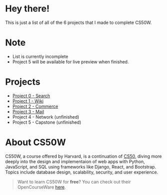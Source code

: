 # Hey there!
This is just a list of all of the 6 projects that I made to complete CS50W.

# Note
* List is currently incomplete
* Project 5 will be available for live preview when finished.

# Projects
* [Project 0 - Search](https://github.com/AncientSoup/cs50w_search)
* [Project 1 - Wiki](https://github.com/AncientSoup/cs50w_wiki)
* [Project 2 - Commerce](https://github.com/AncientSoup/cs50w_commerce)
* [Project 3 - Mail](https://github.com/AncientSoup/cs50w_mail)
* Project 4 - Network (unfinished)
* Project 5 - Capstone (unfinished)

# About CS50W
CS50W, a course offered by Harvard, is a continuation of [CS50](https://cs50.harvard.edu/), diving more deeply into the design and implementaion of web apps with Python, JavaScript, and SQL using frameworks like Django, React, and Bootstrap. Topics include database design, scalability, security, and user experience.  
> Want to learn CS50W for **free**? You can check out their OpenCourseWare [here](https://cs50.harvard.edu/web/).
